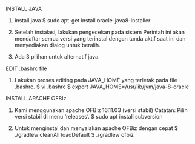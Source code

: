 INSTALL JAVA

1. install java
$ sudo apt-get install oracle-java8-installer

2. Setelah instalasi, lakukan pengecekan pada sistem Perintah ini akan mendaftar 
semua versi yang terinstal dengan tanda aktif saat ini dan menyediakan dialog untuk beralih. 

4. Ada 3 pilihan untuk alternatif java.



EDIT .bashrc file

1. Lakukan proses editing pada JAVA_HOME yang terletak pada file .bashrc.
$ vi .bashrc
$ export JAVA_HOME=/usr/lib/jvm/java-8-oracle


INSTALL APACHE OFBIz
1. Kami menggunakan apache OFBIz 16.11.03 (versi stabil) Catatan: Pilih versi stabil di menu ‘releases’. 
$ sudo apt install subversion

2. Untuk menginstal dan menyalakan apache OFBiz dengan cepat
$ ./gradlew cleanAll loadDefault
$ ./gradlew ofbiz

